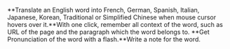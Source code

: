 **Translate an English word into French, German, Spanish, Italian, Japanese, Korean, Traditional or Simplified Chinese when mouse cursor hovers over it.**With one click, remember all context of the word, such as URL of the page and the paragraph which the word belongs to.
**Get Pronunciation of the word with a flash.**Write a note for the word.
